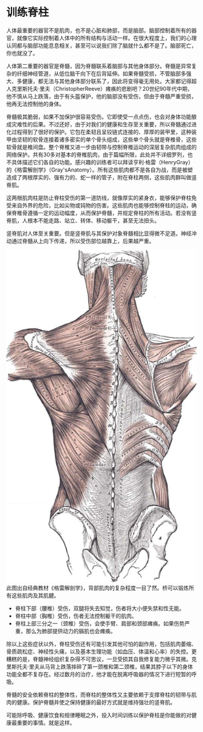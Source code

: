 # 训练脊柱

人体最重要的器官不是肌肉，也不是心脏和肺部，而是脑部。脑部控制着所有的器官，就像它实际控制着人体中的所有结构与活动一样。在很大程度上，我们的心理认同都与脑部功能息息相关，甚至可以说我们除了脑就什么都不是了。脑部死亡，你也就没了。

人体第二重要的器官是脊髓，因为脊髓联系着脑部与其他身体部分。脊髓是异常复杂的纤细神经管道，从低位脑干向下在后背延伸。如果脊髓受损，不管脑部多强大、多健康，都无法与其他身体部分联系了，因此将变得毫无用处。大家都记得超人克里斯托夫·里夫（ChristopherReeve）瘫痪的悲剧吧？20世纪90年代中期，他不慎从马上跌落，由于有头盔保护，他的脑部没有受伤，但由于脊髓严重受损，他再无法控制他的身体。

脊髓极其脆弱，如果不加保护很容易受伤。它即使受一点点伤，也会对身体功能酿成灾难性的后果。不过还好，由于对我们的健康和生存至关重要，所以脊髓通过进化过程得到了很好的保护。它包在柔韧且呈铰链式连接的、厚厚的装甲里，这种装甲由坚韧的软骨连接着诸多密实的单个骨头组成，这些单个骨头就是脊椎骨，这些软骨就是椎间盘。整个脊椎又进一步由韧带与控制脊椎运动的深层复杂肌肉组成的网络保护。共有30多对基本的脊椎肌肉，由于篇幅所限，此处并不详细罗列，也不具体描述它们各自的功能。感兴趣的训练者可以拜读亨利·格雷（HenryGray）的《格雷解剖学》（Gray'sAnatomy）。所有这些肌肉都不是各自为战，而是被塑造成了两根厚实的、强有力的、蛇一样的管子，附在脊柱两侧，这些肌肉群叫做竖脊肌。

这两根肌肉柱是防止脊柱受伤的第一道防线，就像厚实的紧身衣，能够保护脊柱免受来自外界的危险，比如尖物或钝物的伤害。这些肌肉也能够控制脊柱的运动，确保脊椎骨遵循一定的运动幅度，从而保护脊髓，并规定脊柱的所有活动。若没有竖脊肌，人根本不能走路、站立、转体、移动躯干，甚至无法扭头。

竖脊肌对人体至关重要。但是竖脊肌与其保护对象脊髓相比显得微不足道。神经冲动通过脊髓从上向下传递，所以受伤部位越靠上，后果越严重。

![脊柱](./.images/spine.png)
此图出自经典教材《格雷解剖学》，背部肌肉的复杂程度一目了然。桥可以锻炼所有这些肌肉及其肌腱。

* 脊柱下部（腰椎）受伤，双腿将失去知觉，伤者将大小便失禁和性无能。
* 脊柱中部（胸椎）受伤，伤者无法控制躯干的肌肉。
* 脊柱上部三分之一（颈椎）受伤，会使手臂、肩部和颈部瘫痪。如果伤势严重，那么为肺部提供动力的膈肌也会瘫痪。

除以上这些症状以外，脊柱受伤还有可能引发其他可怕的副作用，包括肌肉萎缩、骨质疏松症、神经性头痛，以及基本生理功能（如血压、体温和心率）的失控。更糟糕的是，脊髓神经组织复杂得不可思议，一旦受损其自我修复能力微乎其微。克里斯托夫·里夫从马背上跌落摔碎了第一颈椎和第二颈椎，结果其脖子以下的身体功能全都不复存在。经过数月的治疗，他才能在脱离呼吸器的情况下进行短暂的呼吸。

脊髓的安全依赖脊柱的整体性，而脊柱的整体性又主要依赖于支撑脊柱的韧带与肌肉的健康。保护脊髓并使之保持健康的最好方式就是维持强壮的竖脊肌。

可能除呼吸、健康饮食和规律睡眠之外，投入时间训练以保护脊柱是你能做的对健康最重要的事情。就是这样。
